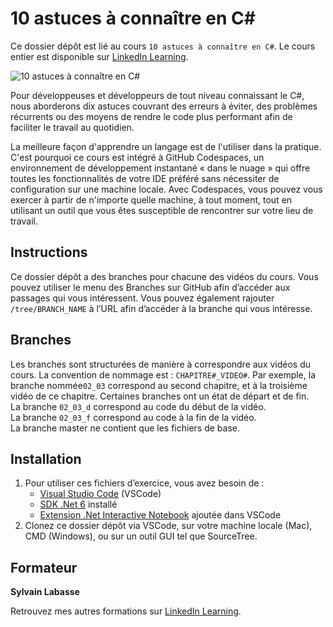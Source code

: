 # 10 astuces à connaître en C#

Ce dossier dépôt est lié au cours `10 astuces à connaître en C#`. Le cours entier est disponible sur [LinkedIn Learning][lil-course-url].

![10 astuces à connaître en C#][lil-thumbnail-url]

Pour développeuses et développeurs de tout niveau connaissant le C#, nous aborderons dix astuces couvrant des erreurs à éviter, des problèmes récurrents ou des moyens de rendre le code plus performant afin de faciliter le travail au quotidien.

La meilleure façon d'apprendre un langage est de l'utiliser dans la pratique. C'est pourquoi ce cours est intégré à GitHub Codespaces, un environnement de développement instantané « dans le nuage » qui offre toutes les fonctionnalités de votre IDE préféré sans nécessiter de configuration sur une machine locale. Avec Codespaces, vous pouvez vous exercer à partir de n'importe quelle machine, à tout moment, tout en utilisant un outil que vous êtes susceptible de rencontrer sur votre lieu de travail. 

## Instructions

Ce dossier dépôt a des branches pour chacune des vidéos du cours. Vous pouvez utiliser le menu des Branches sur GitHub afin d’accéder aux passages qui vous intéressent. Vous pouvez également rajouter `/tree/BRANCH_NAME` à l’URL afin d’accéder à la branche qui vous intéresse. 

## Branches

Les branches sont structurées de manière à correspondre aux vidéos du cours. La convention de nommage est : `CHAPITRE#_VIDEO#`. Par exemple, la branche nommée`02_03` correspond au second chapitre, et à la troisième vidéo de ce chapitre. Certaines branches ont un état de départ et de fin.  
La branche `02_03_d` correspond au code du début de la vidéo.  
La branche `02_03_f` correspond au code à la fin de la vidéo.  
La branche master ne contient que les fichiers de base. 

## Installation

1. Pour utiliser ces fichiers d’exercice, vous avez besoin de : 
   - [Visual Studio Code](https://code.visualstudio.com/) (VSCode)
   - [SDK .Net 6](https://dotnet.microsoft.com/en-us/download/dotnet/6.0) installé
   - [Extension .Net Interactive Notebook](https://marketplace.visualstudio.com/items?itemName=ms-dotnettools.dotnet-interactive-vscode) ajoutée dans VSCode
2. Clonez ce dossier dépôt via VSCode, sur votre machine locale (Mac), CMD (Windows), ou sur un outil GUI tel que SourceTree. 


## Formateur

**Sylvain Labasse** 

 Retrouvez mes autres formations sur [LinkedIn Learning][lil-URL-trainer].

[lil-course-url]: https://www.linkedin.com/learning/10-astuces-a-connaitre-en-csharp
[lil-thumbnail-url]: https://cdn.lynda.com/course/2498410/2498410-1662971776411-16x9.jpg
[lil-URL-trainer]: https://www.linkedin.com/learning/instructors/sylvain-labasse
